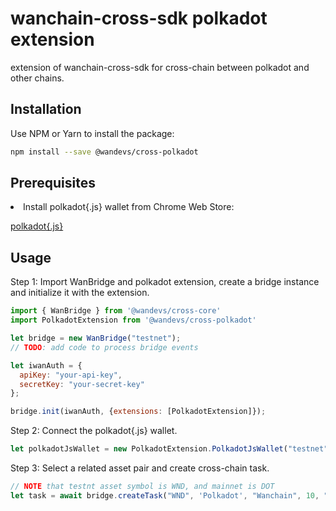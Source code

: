 wanchain-cross-sdk polkadot extension
========

extension of wanchain-cross-sdk for cross-chain between polkadot and other chains.

## Installation
Use NPM or Yarn to install the package:
```bash
npm install --save @wandevs/cross-polkadot
```
## Prerequisites
<li>Install polkadot{.js} wallet from Chrome Web Store:

[polkadot{.js}](https://chrome.google.com/webstore/detail/polkadot%7Bjs%7D-extension/mopnmbcafieddcagagdcbnhejhlodfdd)

## Usage
Step 1: Import WanBridge and polkadot extension, create a bridge instance and initialize it with the extension.

```javascript
import { WanBridge } from '@wandevs/cross-core'
import PolkadotExtension from '@wandevs/cross-polkadot'

let bridge = new WanBridge("testnet");
// TODO: add code to process bridge events

let iwanAuth = {
  apiKey: "your-api-key",
  secretKey: "your-secret-key"
};

bridge.init(iwanAuth, {extensions: [PolkadotExtension]});
```

Step 2: Connect the polkadot{.js} wallet.

```javascript
let polkadotJsWallet = new PolkadotExtension.PolkadotJsWallet("testnet");
```

Step 3: Select a related asset pair and create cross-chain task.

```javascript
// NOTE that testnt asset symbol is WND, and mainnet is DOT
let task = await bridge.createTask("WND", 'Polkadot', "Wanchain", 10, "polkadot-address", "wanchain-address", {wallet: polkadotJsWallet});
```